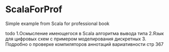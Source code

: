# ScalaForProf
Simple example from Scala for professional book


todo
1.Осмысление имеющегося в Scala
алгоритма вывода типа
2.Язык для цифровых схем c примером моделирования дискретных 
3. Подробно о проверке компиляторов аннотаций вариативности стр 367
